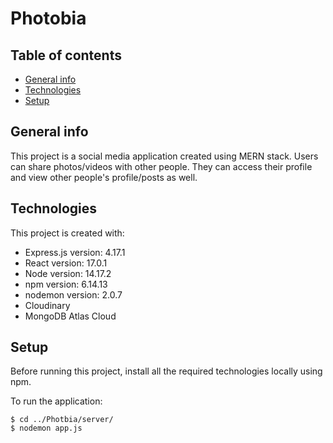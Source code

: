 # Photobia

## Table of contents
* [General info](#general-info)
* [Technologies](#technologies)
* [Setup](#setup)

## General info
This project is a social media application created using MERN stack. Users can share photos/videos with other people. They can access their profile and view other people's profile/posts as well.

## Technologies
This project is created with:
* Express.js version: 4.17.1
* React version: 17.0.1
* Node version: 14.17.2
* npm version: 6.14.13
* nodemon version: 2.0.7
* Cloudinary
* MongoDB Atlas Cloud
	
## Setup
Before running this project, install all the required technologies locally using npm.

To run the application:

```
$ cd ../Photbia/server/
$ nodemon app.js
```